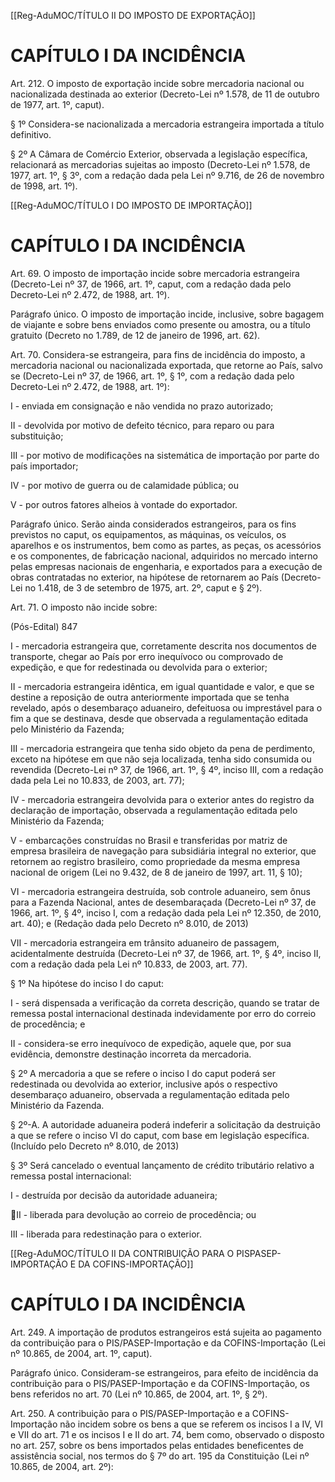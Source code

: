 [[Reg-AduMOC/TÍTULO II DO IMPOSTO DE EXPORTAÇÃO]]

# CAPÍTULO I DA INCIDÊNCIA

Art. 212. O imposto de exportação incide sobre mercadoria
nacional ou nacionalizada destinada ao exterior (Decreto-Lei
nº 1.578, de 11 de outubro de 1977, art. 1º, caput).

§ 1º Considera-se nacionalizada a mercadoria estrangeira
importada a título definitivo.

§ 2º A Câmara de Comércio Exterior, observada a legislação
específica, relacionará as mercadorias sujeitas ao imposto
(Decreto-Lei nº 1.578, de 1977, art. 1º, § 3º, com a redação
dada pela Lei nº 9.716, de 26 de novembro de 1998, art. 1º).[[Reg-AduMOC/TÍTULO I DO IMPOSTO DE IMPORTAÇÃO]]

# CAPÍTULO I DA INCIDÊNCIA

Art. 69. O imposto de importação incide sobre mercadoria
estrangeira (Decreto-Lei nº 37, de 1966, art. 1º, caput, com
a redação dada pelo Decreto-Lei nº 2.472, de 1988, art. 1º).

Parágrafo único. O imposto de importação incide, inclusive,
sobre bagagem de viajante e sobre bens enviados como
presente ou amostra, ou a título gratuito (Decreto no 1.789,
de 12 de janeiro de 1996, art. 62).

Art. 70. Considera-se estrangeira, para fins de incidência do
imposto, a mercadoria nacional ou nacionalizada exportada,
que retorne ao País, salvo se (Decreto-Lei nº 37, de 1966, art.
1º, § 1º, com a redação dada pelo Decreto-Lei nº 2.472, de
1988, art. 1º):

I - enviada em consignação e não vendida no prazo
autorizado;

II - devolvida por motivo de defeito técnico, para reparo ou
para substituição;

III - por motivo de modificações na sistemática de
importação por parte do país importador;

IV - por motivo de guerra ou de calamidade pública; ou

V - por outros fatores alheios à vontade do exportador.

Parágrafo único. Serão ainda considerados estrangeiros,
para os fins previstos no caput, os equipamentos, as
máquinas, os veículos, os aparelhos e os instrumentos, bem
como as partes, as peças, os acessórios e os componentes,
de fabricação nacional, adquiridos no mercado interno pelas
empresas nacionais de engenharia, e exportados para a
execução de obras contratadas no exterior, na hipótese de
retornarem ao País (Decreto-Lei no 1.418, de 3 de setembro
de 1975, art. 2º, caput e § 2º).

Art. 71. O imposto não incide sobre:

(Pós-Edital)    847
 
I - mercadoria estrangeira que, corretamente descrita nos
documentos de transporte, chegar ao País por erro
inequívoco ou comprovado de expedição, e que for
redestinada ou devolvida para o exterior;

II - mercadoria estrangeira idêntica, em igual quantidade e
valor, e que se destine a reposição de outra anteriormente
importada que se tenha revelado, após o desembaraço
aduaneiro, defeituosa ou imprestável para o fim a que se
destinava, desde que observada a regulamentação editada
pelo Ministério da Fazenda;

III - mercadoria estrangeira que tenha sido objeto da pena de
perdimento, exceto na hipótese em que não seja localizada,
tenha sido consumida ou revendida (Decreto-Lei nº 37, de
1966, art. 1º, § 4º, inciso III, com a redação dada pela Lei
no 10.833, de 2003, art. 77);

IV - mercadoria estrangeira devolvida para o exterior antes
do registro da declaração de importação, observada a
regulamentação editada pelo Ministério da Fazenda;

V - embarcações construídas no Brasil e transferidas por
matriz de empresa brasileira de navegação para subsidiária
integral no exterior, que retornem ao registro brasileiro,
como propriedade da mesma empresa nacional de origem
(Lei no 9.432, de 8 de janeiro de 1997, art. 11, § 10);

VI - mercadoria estrangeira destruída, sob controle
aduaneiro, sem ônus para a Fazenda Nacional, antes de
desembaraçada (Decreto-Lei nº 37, de 1966, art. 1º, § 4º,
inciso I, com a redação dada pela Lei nº 12.350, de 2010, art.
40); e (Redação dada pelo Decreto nº 8.010, de 2013)

VII - mercadoria estrangeira em trânsito aduaneiro de
passagem, acidentalmente destruída (Decreto-Lei nº 37, de
1966, art. 1º, § 4º, inciso II, com a redação dada pela Lei nº
10.833, de 2003, art. 77).

§ 1º Na hipótese do inciso I do caput:

I - será dispensada a verificação da correta descrição,
quando se tratar de remessa postal internacional destinada
indevidamente por erro do correio de procedência; e

II - considera-se erro inequívoco de expedição, aquele que,
por sua evidência, demonstre destinação incorreta da
mercadoria.

§ 2º A mercadoria a que se refere o inciso I do caput poderá
ser redestinada ou devolvida ao exterior, inclusive após o
respectivo desembaraço aduaneiro, observada a
regulamentação editada pelo Ministério da Fazenda.

§ 2º-A. A autoridade aduaneira poderá indeferir a solicitação
da destruição a que se refere o inciso VI do caput, com base
em legislação específica. (Incluído pelo Decreto nº 8.010, de
2013)

§ 3º Será cancelado o eventual lançamento de crédito
tributário relativo a remessa postal internacional:

I - destruída por decisão da autoridade aduaneira;

II - liberada para devolução ao correio de procedência; ou

III - liberada para redestinação para o exterior.[[Reg-AduMOC/TÍTULO II DA CONTRIBUIÇÃO PARA O PISPASEP-IMPORTAÇÃO E DA COFINS-IMPORTAÇÃO]]

# CAPÍTULO I DA INCIDÊNCIA

Art. 249. A importação de produtos estrangeiros está sujeita
ao pagamento da contribuição para o PIS/PASEP-Importação
e da COFINS-Importação (Lei nº 10.865, de 2004, art. 1º,
caput).

Parágrafo único. Consideram-se estrangeiros, para efeito de
incidência da contribuição para o PIS/PASEP-Importação e da
COFINS-Importação, os bens referidos no art. 70 (Lei nº
10.865, de 2004, art. 1º, § 2º).

Art. 250. A contribuição para o PIS/PASEP-Importação e a
COFINS-Importação não incidem sobre os bens a que se
referem os incisos I a IV, VI e VII do art. 71 e os incisos I e II
do art. 74, bem como, observado o disposto no art. 257,
sobre os bens importados pelas entidades beneficentes de
assistência social, nos termos do § 7º do art. 195 da
Constituição (Lei nº 10.865, de 2004, art. 2º):